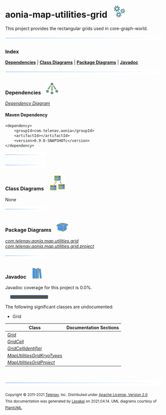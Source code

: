 # aonia-map-utilities-grid &nbsp;&nbsp;![](documentation/images/gears-40.png)

This project provides the rectangular grids used in core-graph-world.

![](documentation/images/horizontal-line.png)

### Index



[**Dependencies**](#dependencies) | [**Class Diagrams**](#class-diagrams) | [**Package Diagrams**](#package-diagrams) | [**Javadoc**](#javadoc)

![](documentation/images/horizontal-line.png)

### Dependencies <a name="dependencies"></a> &nbsp;&nbsp; ![](documentation/images/dependencies-40.png)

[*Dependency Diagram*](documentation/diagrams/dependencies.svg)

#### Maven Dependency

    <dependency>
        <groupId>com.telenav.aonia</groupId>
        <artifactId></artifactId>
        <version>0.9.0-SNAPSHOTc</version>
    </dependency>

![](documentation/images/short-horizontal-line.png)

[//]: # (start-user-text)



[//]: # (end-user-text)

![](documentation/images/short-horizontal-line.png)

### Class Diagrams <a name="class-diagrams"></a> &nbsp; &nbsp; ![](documentation/images/diagram-48.png)

None

![](documentation/images/short-horizontal-line.png)

### Package Diagrams <a name="package-diagrams"></a> &nbsp;&nbsp; ![](documentation/images/box-40.png)

[*com.telenav.aonia.map.utilities.grid*](documentation/diagrams/com.telenav.aonia.map.utilities.grid.svg)  
[*com.telenav.aonia.map.utilities.grid.project*](documentation/diagrams/com.telenav.aonia.map.utilities.grid.project.svg)  

![](documentation/images/short-horizontal-line.png)

### Javadoc <a name="javadoc"></a> &nbsp;&nbsp; ![](documentation/images/books-40.png)

Javadoc coverage for this project is 0.0%.  
  
&nbsp; &nbsp;  ![](documentation/images/meter-0-12.png)

The following significant classes are undocumented:  

- Grid

| Class | Documentation Sections |
|---|---|
| [*Grid*](https://telenav.github.io/aonia-data/javadoc/aonia.map.utilities.grid/com/telenav/aonia/map/utilities/grid/Grid.html) |  |  
| [*GridCell*](https://telenav.github.io/aonia-data/javadoc/aonia.map.utilities.grid/com/telenav/aonia/map/utilities/grid/GridCell.html) |  |  
| [*GridCellIdentifier*](https://telenav.github.io/aonia-data/javadoc/aonia.map.utilities.grid/com/telenav/aonia/map/utilities/grid/GridCellIdentifier.html) |  |  
| [*MapUtilitiesGridKryoTypes*](https://telenav.github.io/aonia-data/javadoc/aonia.map.utilities.grid/com/telenav/aonia/map/utilities/grid/project/MapUtilitiesGridKryoTypes.html) |  |  
| [*MapUtilitiesGridProject*](https://telenav.github.io/aonia-data/javadoc/aonia.map.utilities.grid/com/telenav/aonia/map/utilities/grid/project/MapUtilitiesGridProject.html) |  |  

[//]: # (start-user-text)



[//]: # (end-user-text)

<br/>

![](documentation/images/horizontal-line.png)

<sub>Copyright &#169; 2011-2021 [Telenav](http://telenav.com), Inc. Distributed under [Apache License, Version 2.0](LICENSE)</sub>  
<sub>This documentation was generated by [Lexakai](https://github.com/Telenav/lexakai) on 2021.04.14. UML diagrams courtesy
of [PlantUML](http://plantuml.com).</sub>

